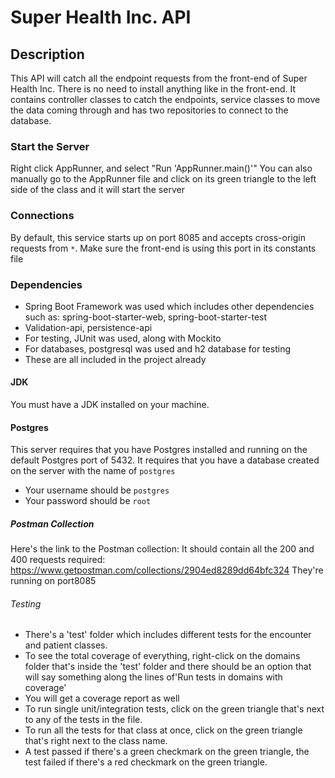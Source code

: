 # Super Health Inc. API

## Description
This API will catch all the endpoint requests from the front-end of Super Health Inc. 
There is no need to install anything like in the front-end. It contains controller classes to catch the endpoints, service classes to move the data coming through and 
has two repositories to connect to the database.

### Start the Server

Right click AppRunner, and select "Run 'AppRunner.main()'"
You can also manually go to the AppRunner file and click on its green triangle to the left side of the class and it will start the server

### Connections

By default, this service starts up on port 8085 and accepts cross-origin requests from `*`.
Make sure the front-end is using this port in its constants file

### Dependencies
- Spring Boot Framework was used which includes other dependencies such as: spring-boot-starter-web, spring-boot-starter-test
- Validation-api, persistence-api
- For testing, JUnit was used, along with Mockito
- For databases, postgresql was used and h2 database for testing
- These are all included in the project already

#### JDK

You must have a JDK installed on your machine.

#### Postgres

This server requires that you have Postgres installed and running on the default Postgres port of
5432. It requires that you have a database created on the server with the name of `postgres`

- Your username should be `postgres`
- Your password should be `root`

##### Postman Collection

Here's the link to the Postman collection: It should contain all the 200 and 400 requests required: https://www.getpostman.com/collections/2904ed8289dd64bfc324
They're running on port8085

###### Testing

- There's a 'test' folder which includes different tests for the encounter and patient classes.
- To see the total coverage of everything, right-click on the domains folder that's inside the 'test' folder and there should be an
option that will say something along the lines of'Run tests in domains with coverage'
- You will get a coverage report as well
- To run single unit/integration tests, click on the green triangle that's next to any of the tests in the file.
- To run all the tests for that class at once, click on the green triangle that's right next to the class name.
- A test passed if there's a green checkmark on the green triangle, the test failed if there's a red checkmark on the green triangle.